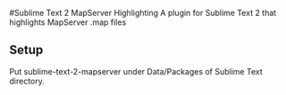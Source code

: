 #Sublime Text 2 MapServer Highlighting
A plugin for Sublime Text 2 that highlights MapServer .map files


## Setup
Put sublime-text-2-mapserver  under Data/Packages of Sublime Text directory.
